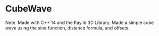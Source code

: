 # CubeWave

Note: Made with C++ 14 and the Raylib 3D Library.
Made a simple cube wave using the sine function, distance formula, and offsets.
